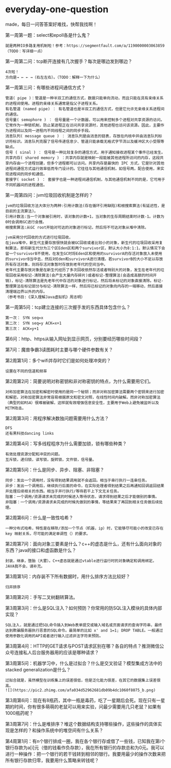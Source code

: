 # everyday-one-question
made，每日一问答答案好难找，快帮我找啊！

第一周第一题：select和epoll各是什么鬼？

	就是两种IO多路复用机制啦！参考：https://segmentfault.com/a/1190000003063859（TODO：写详细一点）
	
第一周第二问：tcp断开连接有几次握手？每次是哪边发到哪边？

	4次啦！
	方向是→ ← ← →（右左左右）。（TODO：解释一下为什么）
	
第一周第三问：有哪些进程间通信方式？

	管道( pipe )：管道是一种半双工的通信方式，数据只能单向流动，而且只能在具有亲缘关系的进程间使用。进程的亲缘关系通常是指父子进程关系。
	有名管道 (named pipe) ： 有名管道也是半双工的通信方式，但是它允许无亲缘关系进程间的通信。
	信号量( semophore ) ： 信号量是一个计数器，可以用来控制多个进程对共享资源的访问。它常作为一种锁机制，防止某进程正在访问共享资源时，其他进程也访问该资源。因此，主要作为进程间以及同一进程内不同线程之间的同步手段。
	消息队列( message queue ) ： 消息队列是由消息的链表，存放在内核中并由消息队列标识符标识。消息队列克服了信号传递信息少、管道只能承载无格式字节流以及缓冲区大小受限等缺点。
	信号 ( sinal ) ： 信号是一种比较复杂的通信方式，用于通知接收进程某个事件已经发生。
	共享内存( shared memory ) ：共享内存就是映射一段能被其他进程所访问的内存，这段共享内存由一个进程创建，但多个进程都可以访问。共享内存是最快的 IPC 方式，它是针对其他进程间通信方式运行效率低而专门设计的。它往往与其他通信机制，如信号两，配合使用，来实现进程间的同步和通信。
	套接字( socket ) ： 套接字也是一种进程间通信机制，与其他通信机制不同的是，它可用于不同机器间的进程通信。


第一周第四问：jvm垃圾回收机制是怎样的？

	jvm的垃圾回收方法大体分为两种:引用计数法(存在循环引用缺陷)和根搜索算法(有延迟性，是目前的主流算法)。
	引用计数法:当一个对象被引用时，该对象的计数+1，当对象的生存周期结束时计数-1。计数为0时会调用GC进行会搜。
	根搜索算法:从GC root开始对可达的对象进行标记，然后将不可达对象从堆中清除。
	
	jvm采用分代回收的方式进行垃圾回收，
	在java堆中，新生代主要存放很快就会被GC回收或者比较小的对象，新生代的垃圾回收采用复制算法，即将新生代分为三个区Eden区和两个survivor区，默认大小为8:1:1，默认情况下会留一个survivorB不使用，在发生GC时将Eden区和使用的survivorA的存活对象放入未使用的survivorB当中去，然后对Eden和survivorA进行清理。若survivorB的大小不足以存放所有存活对象，则将存活对象暂时存放到老年代的空间当中。
	老年代主要存放对象是在新生代经历了多次回收依然存活或者特别大的对象，发生在老年代的垃圾回收采用标记-清除算法(会产生大量内存碎片)或者标记-整理算法(会造成高额的时间开销)，标记-清除算法是先老年代中存活的对象进行标记，然后将未标记的对象直接清除。标记-整理算法在标记部分与标记-清除算法一样，然后将已标记的对象向内存的一端移动，然后直接清理端边界以外的内存。
	（参考书目:《深入理解Java虚拟机》周志明）
	
第一周第5问：tcp建立连接的三次握手发的东西具体包含什么？

	第一次： SYN seq=x
	第二次： SYN seq=y ACK=x+1
	第三次： ACK=y+1

第6问：http、https从输入网址到显示网页，分别要经历哪些时间段？

第7问：魔兽争霸3读图耗时主要与哪个硬件参数有关？

第2周第1问：多个wifi并存时它们是如何处理冲突的？

	设置在不同的信道和频率

第2周第2问：简要说明对称密钥和非对称密钥的特点，为什么需要用它们。

	对称加密算法在加密和解密时使用的是同一个秘钥；而非对称加密算法需要两个密钥来进行加密和解密。对称加密算法非常容易根据原文和密文对照，在线性时间内破解。而非对称加密算法（典型的如RSA）很难被破解，这样就有效增强信息安全性，主要用于Web上避免被监听以及MITM攻击。

第2周第3问：用程序解决数独问题需要用什么方法？

	DFS
	还有黑科技dancing links

第2周第4问：写多线程程序为什么需要加锁，锁有哪些种类？

	有效处理资源分配和冲突的问题。
	互斥锁，递归锁，读写锁，旋转锁，文件锁，信号量。

第2周第5问：什么是同步、异步、阻塞、非阻塞？

	同步：发出一个调用时，没有得到结果调用就不会返回。相当于串行执行一连串任务。
	异步：发出一个调用后，继续执行后面的命令，在实际处理者得到结果之后再通知回调返回结果并处理后续相关的东西。相当于并行执行/等待若干上下文无关任务。
	阻塞：一个调用/资源请求未完成的时候进入等待状态，请求得到结果之后才能做别的事情。
	非阻塞：一个调用/资源请求未完成的时候先做别的事情，等结果来了再回到相关任务做后续处理。

第2周第6问：什么是一致性哈希？

	一种分布式哈希，特性是在移除/添加一个节点（机器，ip）时，它能够尽可能小的改变已存在 key 映射关系，尽可能的满足单调性（）的要求。

第2周第7问：面向对象三要素是什么？c++的虚态是什么，还有什么面向对象的东西？java的接口和虚函数是什么？

	封装，继承，堕胎（大雾）。C++虚态就是通过vtable进行运行时的对象确定和调用绑定。
	JAVA我不会，请补充。

第3周第1问：内存装不下所有数据时，用什么排序方法比较好？

	归并排序

第3周第2问：手写二叉树翻转算法。

第3周第3问：什么是SQL注入？如何预防？你常用的防SQL注入模块的具体内部实现？

	SQL注入，就是通过把SQL命令插入到Web表单提交或输入域名或页面请求的查询字符串，最终达到欺骗服务器执行恶意的SQL命令。最简单的比如 x' and 1=1; DROP TABLE。一般通过使用参数化调用的API或者进行输入过滤非法字符来预防。
	
第3周第4问：HTTP的GET请求与POST请求区别在哪？各自的特点？推测微信公众号连接私人后台服务器用的应该是哪种请求？

第3周第5问：机器学习中，什么是过拟合？什么是交叉验证？模型集成方法中的stacked generalization是什么？

	过拟合就是，虽然模型在训练集上的误差很低，但是泛化能力很差，在其它的数据集上误差很高。
	![](https://pic2.zhimg.com/afa034d52962681db09b4dc1060f8075_b.png)

第3周第6问：现在有8瓶药，其中一瓶是毒药，吃了一星期后会死。现在只有一星期的时间，你有很多萌萌的老鼠可以用来实验，问最少需要用几只老鼠？如果有1000瓶药呢？

第3周第7问：什么是堆排序？堆这个数据结构支持哪些操作，这些操作的具体实现是怎样的？和操作系统中的堆空间有什么关系？

第4周第1问：有n个银行排成一圈，我在各个银行存或借了一些钱，已知我在第i个银行存款为a[i]元（借的钱看作负存款），我在所有银行的存款总和为0元。我可以进行一种操作：把一个银行的若干钱转到相邻的银行。我要用最少的操作次数来把所有银行存款归零，我要用什么策略来转钱呢？
